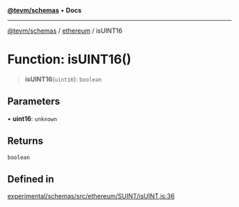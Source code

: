 [**@tevm/schemas**](../../README.md) • **Docs**

***

[@tevm/schemas](../../modules.md) / [ethereum](../README.md) / isUINT16

# Function: isUINT16()

> **isUINT16**(`uint16`): `boolean`

## Parameters

• **uint16**: `unknown`

## Returns

`boolean`

## Defined in

[experimental/schemas/src/ethereum/SUINT/isUINT.js:36](https://github.com/qbzzt/tevm-monorepo/blob/main/experimental/schemas/src/ethereum/SUINT/isUINT.js#L36)
